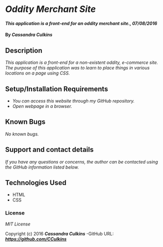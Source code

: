 # _Oddity Merchant Site_

#### _This application is a front-end for an oddity merchant site., 07/08/2016_

#### By _**Cassandra Culkins**_

## Description

_This application is a front-end for a non-existent oddity, e-commerce site._
_The purpose of this application was to learn to place things in various locations on a page using CSS._

## Setup/Installation Requirements

* _You can access this website through my GitHub repository._
* _Open webpage in a browser._

## Known Bugs

_No known bugs._

## Support and contact details

_If you have any questions or concerns, the author can be contacted using the GitHub information listed below._

## Technologies Used

* HTML
* CSS

### License

*MIT License*

Copyright (c) 2016 **_Cassandra Culkins_**
-GitHub URL: **_https://github.com/CCulkins_** 
